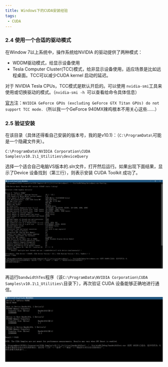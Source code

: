 ```yaml
---
title: Windows下的CUDA安装经验
tags:
 - CUDA
---
```








### 2.4 使用一个合适的驱动模式

在Window 7以上系统中，操作系统给NVIDIA 的驱动提供了两种模式：

- WDDM驱动模式，给显示设备使用
- Tesla Computer Cluster(TCC)模式，给非显示设备使用，适应场景是比如远程桌面。TCC可以减少CUDA kernel 启动的延迟。

对于 NVIDIA Tesla CPUs，TCC模式是默认开启的。可以使用 `nvidia-smi`工具来使用或切换驱动的模式。（`nvidia-smi -h `可以查看给命令具体信息）

[官方](https://docs.nvidia.com/cuda/cuda-installation-guide-microsoft-windows/index.html)注：`NVIDIA GeForce GPUs (excluding GeForce GTX Titan GPUs) do not support TCC mode.`（所以我一个GeForce 940MX辣鸡根本不用关心这些……）

### 2.5 验证安装

在该目录（具体还得看自己安装的版本号，我的是v10.1)：（`C:\ProgramData\`可能是一个隐藏文件夹）。

```
C:\ProgramData\NVIDIA Corporation\CUDA Samples\v10.1\1_Utilities\deviceQuery
```

选择一个适合自己电脑VS版本的.sln文件，打开然后运行。如果出现下面结果，显示了Device 设备找到（第三行），则表示安装 CUDA Toolkit 成功了。

![image-20200428113719868](../assets/image/image-20200428113719868.png)

再运行`bandwidthTes`程序（该`C:\ProgramData\NVIDIA Corporation\CUDA Samples\v10.1\1_Utilities\`目录下），再次验证 CUDA 设备能够正确地进行通信。

![image-20200428115041766](../assets/image/image-20200428115041766.png)
